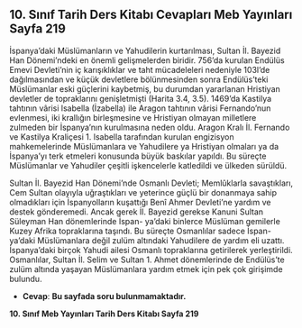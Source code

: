 ## 10. Sınıf Tarih Ders Kitabı Cevapları Meb Yayınları Sayfa 219

İspanya’daki Müslümanların ve Yahudilerin kurtarılması, Sultan İl. Bayezid Han Dönemi’ndeki en önemli gelişmelerden biridir. 756’da kurulan Endülüs Emevi Devleti’nin iç karışıklıklar ve taht mücadeleleri nedeniyle 103l’de dağılmasından ve küçük devletlere bölünmesinden sonra Endülüs’teki Müslümanlar eski güçlerini kaybetmiş, bu durumdan yararlanan Hristiyan devletler de topraklarını genişletmişti (Harita 3.4, 3.5). 1469’da Kastilya tahtının vârisi lsabella (İzabella) ile Aragon tahtının vârisi Fernando’nun evlenmesi, iki krallığın birleşmesine ve Hristiyan olmayan milletlere zulmeden bir İspanya’nın kurulmasına neden oldu. Aragon Kralı İl. Fernando ve Kastilya Kraliçesi 1. lsabella tarafından kurulan engizisyon mahkemelerinde Müslümanlara ve Yahudilere ya Hristiyan olmaları ya da İspanya’yı terk etmeleri konusunda büyük baskılar yapıldı. Bu süreçte Müslümanlar ve Yahudiler çeşitli işkencelerle katledildi ve ülkeden sürüldü.

Sultan İl. Bayezid Han Dönemi’nde Osmanlı Devleti; Memlûklarla savaştıkları, Cem Sultan olayıyla uğraştıkları ve yeterince güçlü bir donanmaya sahip olmadıkları için İspanyolların kuşattığı Benî Ahmer Devleti’ne yardım ve destek gönderemedi. Ancak gerek İl. Bayezid gerekse Kanuni Sultan Süleyman Han dönemlerinde İspan- ya’daki binlerce Müslüman gemilerle Kuzey Afrika topraklarına taşındı. Bu süreçte Osmanlılar sadece İspan- ya’daki Müslümanlara değil zulüm altındaki Yahudilere de yardım eli uzattı. İspanya’daki birçok Yahudi ailesi Osmanlı topraklarına getirilerek yerleştirildi. Osmanlılar, Sultan İl. Selim ve Sultan 1. Ahmet dönemlerinde de Endülüs’te zulüm altında yaşayan Müslümanlara yardım etmek için pek çok girişimde bulundu.

* **Cevap**: **Bu sayfada soru bulunmamaktadır.**

**10. Sınıf Meb Yayınları Tarih Ders Kitabı Sayfa 219**